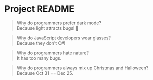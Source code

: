 # Project README

> Why do programmers prefer dark mode?<br>
> Because light attracts bugs! 🐛

> Why do JavaScript developers wear glasses?<br>
> Because they don't C#!

> Why do programmers hate nature?<br>
> It has too many bugs.

> Why do programmers always mix up Christmas and Halloween?<br>
> Because Oct 31 == Dec 25.

<!-- 
  🚨 Warning: You are now reading the README of a project so fresh, even the code is still googling "how to write Hello World."
  If you were looking for documentation, you might want to sit down—and maybe write some yourself.
  Don't worry, your code is safe... for now. 
-->

<!-- Add project description, setup instructions, and usage information here. -->
